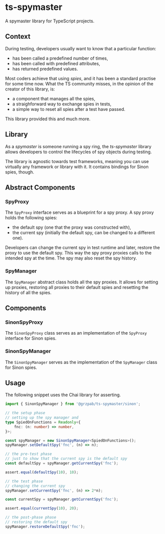 # ts-spymaster
A spymaster library for TypeScript projects.

## Context
During testing, developers usually want to know that a particular function:
* has been called a predefined number of times,
* has been called with predefined attributes,
* has returned predefined values.

Most coders achieve that using _spies_, and it has been a standard practise for some time now. What the TS community misses, in the opinion of the creator of this library, is:
* a component that manages all the spies,
* a straighforward way to exchange spies in tests,
* a simple way to reset all spies after a test have passed.

This library provided this and much more.

## Library
As a _spymaster_ is someone running a spy ring, the _ts-spymaster_ library allows developers to control the lifecycles of spy objects during testing.

The library is agnostic towards test frameworks, meaning you can use virtually any framework or library with it. It contains bindings for Sinon spies, though.

## Abstract Components

### SpyProxy
The `SpyProxy` interface serves as a blueprint for a spy proxy. A spy proxy holds the following spies:
* the default spy (one that the proxy was constructed with),
* the current spy (initially the default spy, can be changed to a different one).

Developers can change the current spy in test runtime and later, restore the proxy to use the default spy. This way the spy proxy proxies calls to the intended spy at the time. The spy may also reset the spy history.

### SpyManager
The `SpyManager` abstract class holds all the spy proxies. It allows for setting up proxies, restoring all proxies to their default spies and resetting the history of all the spies.

## Components

### SinonSpyProxy
The `SinonSpyProxy` class serves as an implementation of the `SpyProxy` interface for Sinon spies.

### SinonSpyManager
The `SinonSpyManager` serves as the implementation of the `SpyManager` class for Sinon spies.

## Usage
The following snippet uses the Chai library for asserting.

```typescript
import { SinonSpyManager } from '@grzpab/ts-spymaster/sinon';

// the setup phase
// setting up the spy manager and 
type SpiedOnFunctions = Readonly<{
	fnc: (n: number) => number,
}>;

const spyManager = new SinonSpyManager<SpiedOnFunctions>();
spyManager.setDefaultSpy('fnc', (n) => n);

// the pre-test phase
// just to show that the current spy is the default spy
const defaultSpy = spyManager.getCurrentSpy('fnc');

assert.equal(defaultSpy(10), 10);

// the test phase
// changing the current spy
spyManager.setCurrentSpy('fnc', (n) => 2*n);

const currentSpy = spyManager.getCurrentSpy('fnc');

assert.equal(currentSpy(10), 20);

// the post-phase phase
// restoring the default spy
spyManager.restoreDefaultSpy('fnc');
```
